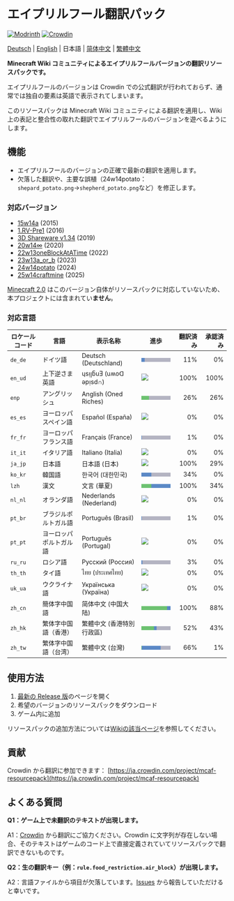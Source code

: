 # エイプリルフール翻訳パック

[![Modrinth](https://img.shields.io/modrinth/dt/april-fools-translation?label=Modrinth&color=darkgreen&labelColor=black&logo=modrinth)](https://modrinth.com/mod/april-fools-translation)
[![Crowdin](https://badges.crowdin.net/mcaf-resourcepack/localized.svg)](https://crowdin.com/project/mcaf-resourcepack)

[Deutsch](README.de.md) | [English](README.md) | 日本語 | [简体中文](README.zh-hans.md) | [繁體中文](README.zh-hant.md)

**Minecraft Wiki コミュニティによるエイプリルフールバージョンの翻訳リソースパックです。**

エイプリルフールのバージョンは Crowdin での公式翻訳が行われておらず、通常では独自の要素は英語で表示されてしまいます。

このリソースパックは Minecraft Wiki コミュニティによる翻訳を適用し、Wiki 上の表記と整合性の取れた翻訳でエイプリルフールのバージョンを遊べるようにします。

## 機能

- エイプリルフールのバージョンの正確で最新の翻訳を適用します。
- 欠落した翻訳や、主要な誤植（24w14potato：`shepard_potato.png`→`shepherd_potato.png`など）を修正します。

### 対応バージョン

- [15w14a](https://ja.minecraft.wiki/w/Java_Edition_15w14a) (2015)
- [1.RV-Pre1](https://ja.minecraft.wiki/w/Java_Edition_1.RV-Pre1) (2016)
- [3D Shareware v1.34](https://ja.minecraft.wiki/w/Java_Edition_3D_Shareware_v1.34) (2019)
- [20w14∞](https://ja.minecraft.wiki/w/Java_Edition_20w14∞) (2020)
- [22w13oneBlockAtATime](https://ja.minecraft.wiki/w/Java_Edition_22w13oneBlockAtATime) (2022)
- [23w13a_or_b](https://ja.minecraft.wiki/w/Java_Edition_23w13a_or_b) (2023)
- [24w14potato](https://ja.minecraft.wiki/w/Java_Edition_24w14potato) (2024)
- [25w14craftmine](https://ja.minecraft.wiki/w/Java_Edition_25w14craftmine) (2025)

[Minecraft 2.0](https://ja.minecraft.wiki/w/Java_Edition_2.0) はこのバージョン自体がリソースパックに対応していないため、本プロジェクトには含まれてい**ません**。

### 対応言語

<!--Translations are provided by the community on [Crowdin](https://crowdin.com/project/mcaf-resourcepack); suggest new translations there.-->

| ロケールコード | 言語 | 表示名称 | 進歩 | 翻訳済み | 承認済み |
| --- | --- | --- | --- | ---: | ---: |
| `de_de` | ドイツ語 | Deutsch (Deutschland) | <img src="badges/de_de.png"> | 11% | 0% |
| `en_ud` | 上下逆さま英語 | ɥsᴉꞁᵷuƎ (uʍoᗡ ǝpᴉsd∩) | <img src="badges/en_ud.png"> | 100% | 100% |
| `enp` | アングリッシュ | Anglish (Oned Riches) | <img src="badges/enp.png"> | 26% | 26% |
| `es_es` | ヨーロッパスペイン語 | Español (España) | <img src="badges/es_es.png"> | 0% | 0% |
| `fr_fr` | ヨーロッパフランス語 | Français (France) | <img src="badges/fr_fr.png"> | 1% | 0% |
| `it_it` | イタリア語 | Italiano (Italia) | <img src="badges/it_it.png"> | 0% | 0% |
| `ja_jp` | 日本語 | 日本語 (日本) | <img src="badges/ja_jp.png"> | 100% | 29% |
| `ko_kr` | 韓国語 | 한국어 (대한민국)| <img src="badges/ko_kr.png"> | 34% | 0% |
| `lzh` | 漢文 | 文言 (華夏)| <img src="badges/lzh.png"> | 100% | 34% |
| `nl_nl` | オランダ語 | Nederlands (Nederland) | <img src="badges/nl_nl.png"> | 0% | 0% |
| `pt_br` | ブラジルポルトガル語 | Português (Brasil) | <img src="badges/pt_br.png"> | 1% | 0% |
| `pt_pt` | ヨーロッパポルトガル語 | Português (Portugal) | <img src="badges/pt_pt.png"> | 0% | 0% |
| `ru_ru` | ロシア語 | Русский (Россия) | <img src="badges/ru_ru.png"> | 3% | 0% |
| `th_th` | タイ語 | ไทย (ประเทศไทย) | <img src="badges/th_th.png"> | 0% | 0% |
| `uk_ua` | ウクライナ語 | Українська (Україна) | <img src="badges/uk_ua.png"> | 0% | 0% |
| `zh_cn` | 簡体字中国語 | 简体中文 (中国大陆) | <img src="badges/zh_cn.png"> | 100% | 88% |
| `zh_hk` | 繁体字中国語（香港） | 繁體中文 (香港特別行政區) | <img src="badges/zh_hk.png"> | 52% | 43% |
| `zh_tw` | 繁体字中国語（台湾） | 繁體中文 (台灣) | <img src="badges/zh_tw.png"> | 66% | 1% |

<!--You can request adding a new language [by creating an issue on Github](https://github.com/mc-wiki/mcaf-resourcepack/issues).-->

## 使用方法

1. [最新の Release 版](https://github.com/mc-wiki/mcaf-resourcepack/releases/latest)のページを開く
2. 希望のバージョンのリソースパックをダウンロード
3. ゲーム内に追加

リソースパックの追加方法については[Wikiの該当ページ](https://ja.minecraft.wiki/w/リソースパック_(Java_Edition)#リソースパックの追加)を参照してください。

## 貢献

Crowdin から翻訳に参加できます：
[https://ja.crowdin.com/project/mcaf-resourcepack](https://ja.crowdin.com/project/mcaf-resourcepack)

## よくある質問

**Q1：ゲーム上で未翻訳のテキストが出現します。**

A1：[Crowdin](#貢献) から翻訳にご協力ください。Crowdin に文字列が存在しない場合、そのテキストはゲームのコード上で直接定義されていてリソースパックで翻訳できないものです。

**Q2：生の翻訳キー（例：`rule.food_restriction.air_block`）が出現します。**

A2：言語ファイルから項目が欠落しています。[Issues](https://github.com/mc-wiki/mcaf-resourcepack/issues) から報告していただけると幸いです。
